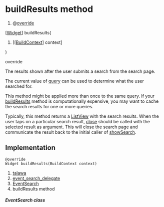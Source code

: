 
<div>

# buildResults method

</div>


<div>

1.  @[override](https://api.flutter.dev/flutter/dart-core/override-constant.html)

</div>

[[Widget](https://api.flutter.dev/flutter/widgets/Widget-class.html)]
buildResults(

1.  [[[BuildContext](https://api.flutter.dev/flutter/widgets/BuildContext-class.md)]
    context]

)


override




The results shown after the user submits a search from the search page.

The current value of
[query](https://api.flutter.dev/flutter/material/SearchDelegate/query.html)
can be used to determine what the user searched for.

This method might be applied more than once to the same query. If your
[buildResults](../../widgets_event_search_delegate/EventSearch/buildResults.md)
method is computationally expensive, you may want to cache the search
results for one or more queries.

Typically, this method returns a
[ListView](https://api.flutter.dev/flutter/widgets/ListView-class.html)
with the search results. When the user taps on a particular search
result,
[close](https://api.flutter.dev/flutter/material/SearchDelegate/close.html)
should be called with the selected result as argument. This will close
the search page and communicate the result back to the initial caller of
[showSearch](https://api.flutter.dev/flutter/material/showSearch.html).



## Implementation

``` language-dart
@override
Widget buildResults(BuildContext context) 
```







1.  [talawa](../../index.md)
2.  [event_search_delegate](../../widgets_event_search_delegate/)
3.  [EventSearch](../../widgets_event_search_delegate/EventSearch-class.md)
4.  buildResults method

##### EventSearch class







